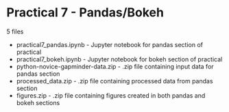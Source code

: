 # Practical 7 - Pandas/Bokeh

5 files
- practical7_pandas.ipynb - Jupyter notebook for pandas section of practical
- practical7_bokeh.ipynb - Jupyter notebook for bokeh section of practical
- python-novice-gapminder-data.zip - .zip file containing input data for pandas section
- processed_data.zip - .zip file containing processed data from pandas section
- figures.zip - .zip file containing figures created in both pandas and bokeh sections
